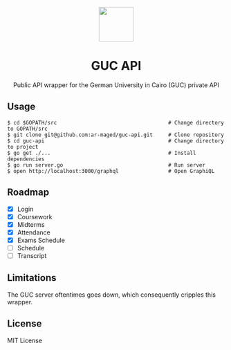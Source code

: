 <p align="center">
  <img src="https://lh6.ggpht.com/gNy40q6S_519oQZ_AE9sGypZ-Z94zDy2Xpm5Tg5mYf8yVOSLAxAhEatKLn0vJDyFErE=w300" width="80"/>
</p>

<h1 align="center">GUC API</h1>

<p align="center">Public API wrapper for the German University in Cairo (GUC) private API</p>

## Usage

```
$ cd $GOPATH/src                                    # Change directory to GOPATH/src
$ git clone git@github.com:ar-maged/guc-api.git     # Clone repository
$ cd guc-api                                        # Change directory to project
$ go get ./...                                      # Install dependencies
$ go run server.go                                  # Run server
$ open http://localhost:3000/graphql                # Open GraphiQL
```

## Roadmap

- [x] Login
- [x] Coursework
- [x] Midterms
- [x] Attendance
- [x] Exams Schedule
- [ ] Schedule
- [ ] Transcript

## Limitations

The GUC server oftentimes goes down, which consequently cripples this wrapper.

## License

MIT License
